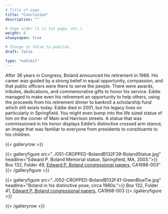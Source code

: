 ```yaml
---
# Title of page
title: "Conclusion"
description: ""

# Page order (1 is 1st page, etc.)
weight: 8
alwaysopen: true

# Change to false to publish.
draft: false

type: "exhibit"
---
```


After 36 years in Congress, Boland announced his retirement in 1988. His career was guided by a strong belief in equal opportunity, compassion, and that public officers were there to serve the people. There were awards, tributes, dedications, and commemorative gifts to honor his service. Eddie managed to make even his retirement an opportunity to help others, using the proceeds from his retirement dinner to bankroll a scholarship fund which still exists today. Eddie died in 2001, but his legacy lives on particularly in Springfield. You might even bump into the life sized statue of him on the corner of Main and Harrison streets. A statue that was commissioned in his honor displays Eddie’s distinctive crossed arm stance, an image that was familiar to everyone from presidents to constituents to his children. 

{{< galleryrow >}}


{{< galleryfigure src="../051-CROPPED-BolandB132F39-BolandStatue.jpg"
           headline="Edward P. Boland Memorial statue, Springfield, MA, 2003.">}} Box 132, Folder 49,  [Edward P. Boland congressional papers,](https://bc-primo.hosted.exlibrisgroup.com/permalink/f/l6ucgu/ALMA-BC21517689060001021) CA1998-003"
{{< /galleryfigure >}}

{{< galleryfigure src="../052-CROPPED-BolandB132F41-GreenBlueTie.jpg"
           headline="Boland in his distinctive pose, circa 1980s.">}} Box 132, Folder 41,  [Edward P. Boland congressional papers,](https://bc-primo.hosted.exlibrisgroup.com/permalink/f/l6ucgu/ALMA-BC21517689060001021) CA1998-003
{{< /galleryfigure >}}


{{< /galleryrow >}}